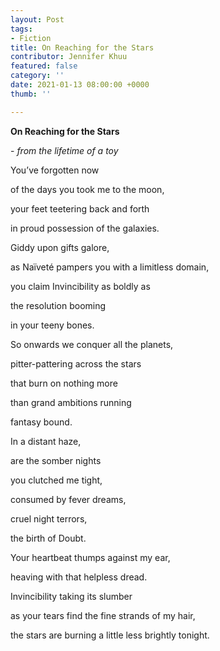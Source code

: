 ```yaml
---
layout: Post
tags:
- Fiction
title: On Reaching for the Stars
contributor: Jennifer Khuu
featured: false
category: ''
date: 2021-01-13 08:00:00 +0000
thumb: ''

---
```

**On Reaching for the Stars**

\- _from the lifetime of a toy_

You’ve forgotten now

of the days you took me to the moon,

your feet teetering back and forth

in proud possession of the galaxies.

Giddy upon gifts galore,

as Naïveté pampers you with a limitless domain,

you claim Invincibility as boldly as

the resolution booming

in your teeny bones.

So onwards we conquer all the planets,

pitter-pattering across the stars

that burn on nothing more

than grand ambitions running

fantasy bound.

In a distant haze,

are the somber nights

you clutched me tight,

consumed by fever dreams,

cruel night terrors,

the birth of Doubt.

Your heartbeat thumps against my ear,

heaving with that helpless dread.

Invincibility taking its slumber

as your tears find the fine strands of my hair,

the stars are burning a little less brightly tonight.